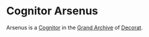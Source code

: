 Cognitor Arsenus
================

Arsenus is a [Cognitor](../ocupations/cognitor.md) in the [Grand Archive](../places/grand_archive.md) of [Decorat](../places/hive_decorat.md).
